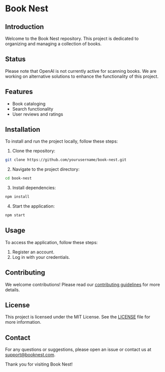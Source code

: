 # Book Nest

## Introduction

Welcome to the Book Nest repository. This project is dedicated to organizing and managing a collection of books.

## Status

Please note that OpenAI is not currently active for scanning books. We are working on alternative solutions to enhance the functionality of this project.

## Features

- Book cataloging
- Search functionality
- User reviews and ratings

## Installation

To install and run the project locally, follow these steps:

1. Clone the repository:

```bash
git clone https://github.com/yourusername/book-nest.git
```

2. Navigate to the project directory:

```bash
cd book-nest
```

3. Install dependencies:

```bash
npm install
```

4. Start the application:

```bash
npm start
```

## Usage

To access the application, follow these steps:

1. Register an account.
2. Log in with your credentials.

## Contributing

We welcome contributions! Please read our [contributing guidelines](CONTRIBUTING.md) for more details.

## License

This project is licensed under the MIT License. See the [LICENSE](LICENSE) file for more information.

## Contact

For any questions or suggestions, please open an issue or contact us at support@booknest.com.

Thank you for visiting Book Nest!
